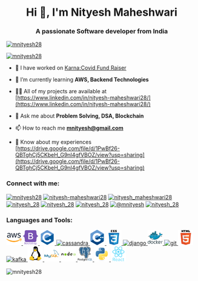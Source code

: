 <h1 align="center">Hi 👋, I'm Nityesh Maheshwari</h1>
<h3 align="center">A passionate Software developer from India</h3>

<p align="left"> <a href="https://github.com/ryo-ma/github-profile-trophy"><img src="https://github-profile-trophy.vercel.app/?username=mnityesh28" alt="mnityesh28" /></a> </p>

<p align="left"> <a href="https://twitter.com/mnityesh28" target="blank"><img src="https://img.shields.io/twitter/follow/mnityesh28?logo=twitter&style=for-the-badge" alt="mnityesh28" /></a> </p>

- 🔭 I have worked on [Karna:Covid Fund Raiser](https://karna-app-js.herokuapp.com)

- 🌱 I’m currently learning **AWS, Backend Technologies**

- 👨‍💻 All of my projects are available at [https://www.linkedin.com/in/nityesh-maheshwari28/](https://www.linkedin.com/in/nityesh-maheshwari28/)

- 💬 Ask me about **Problem Solving, DSA, Blockchain**

- 📫 How to reach me **mnityesh@gmail.com**

- 📄 Know about my experiences [https://drive.google.com/file/d/1PwBf26-QBTghCj5CKbeH_G9nI4gfVBOZ/view?usp=sharing](https://drive.google.com/file/d/1PwBf26-QBTghCj5CKbeH_G9nI4gfVBOZ/view?usp=sharing)

<h3 align="left">Connect with me:</h3>
<p align="left">
<a href="https://twitter.com/mnityesh28" target="blank"><img align="center" src="https://raw.githubusercontent.com/rahuldkjain/github-profile-readme-generator/master/src/images/icons/Social/twitter.svg" alt="mnityesh28" height="30" width="40" /></a>
<a href="https://linkedin.com/in/nityesh-maheshwari28" target="blank"><img align="center" src="https://raw.githubusercontent.com/rahuldkjain/github-profile-readme-generator/master/src/images/icons/Social/linked-in-alt.svg" alt="nityesh-maheshwari28" height="30" width="40" /></a>
<a href="https://instagram.com/nityesh_maheshwari28" target="blank"><img align="center" src="https://raw.githubusercontent.com/rahuldkjain/github-profile-readme-generator/master/src/images/icons/Social/instagram.svg" alt="nityesh_maheshwari28" height="30" width="40" /></a>
<a href="https://www.codechef.com/users/nityesh_28" target="blank"><img align="center" src="https://cdn.jsdelivr.net/npm/simple-icons@3.1.0/icons/codechef.svg" alt="nityesh_28" height="30" width="40" /></a>
<a href="https://www.hackerrank.com/nityesh_28" target="blank"><img align="center" src="https://raw.githubusercontent.com/rahuldkjain/github-profile-readme-generator/master/src/images/icons/Social/hackerrank.svg" alt="nityesh_28" height="30" width="40" /></a>
<a href="https://www.leetcode.com/nityesh_28" target="blank"><img align="center" src="https://raw.githubusercontent.com/rahuldkjain/github-profile-readme-generator/master/src/images/icons/Social/leet-code.svg" alt="nityesh_28" height="30" width="40" /></a>
<a href="https://www.hackerearth.com/@mnityesh" target="blank"><img align="center" src="https://raw.githubusercontent.com/rahuldkjain/github-profile-readme-generator/master/src/images/icons/Social/hackerearth.svg" alt="@mnityesh" height="30" width="40" /></a>
<a href="https://auth.geeksforgeeks.org/user/nityesh_28" target="blank"><img align="center" src="https://raw.githubusercontent.com/rahuldkjain/github-profile-readme-generator/master/src/images/icons/Social/geeks-for-geeks.svg" alt="nityesh_28" height="30" width="40" /></a>
</p>

<h3 align="left">Languages and Tools:</h3>
<p align="left"> <a href="https://aws.amazon.com" target="_blank" rel="noreferrer"> <img src="https://raw.githubusercontent.com/devicons/devicon/master/icons/amazonwebservices/amazonwebservices-original-wordmark.svg" alt="aws" width="40" height="40"/> </a> <a href="https://getbootstrap.com" target="_blank" rel="noreferrer"> <img src="https://raw.githubusercontent.com/devicons/devicon/master/icons/bootstrap/bootstrap-plain-wordmark.svg" alt="bootstrap" width="40" height="40"/> </a> <a href="https://www.cprogramming.com/" target="_blank" rel="noreferrer"> <img src="https://raw.githubusercontent.com/devicons/devicon/master/icons/c/c-original.svg" alt="c" width="40" height="40"/> </a> <a href="https://cassandra.apache.org/" target="_blank" rel="noreferrer"> <img src="https://www.vectorlogo.zone/logos/apache_cassandra/apache_cassandra-icon.svg" alt="cassandra" width="40" height="40"/> </a> <a href="https://www.w3schools.com/cpp/" target="_blank" rel="noreferrer"> <img src="https://raw.githubusercontent.com/devicons/devicon/master/icons/cplusplus/cplusplus-original.svg" alt="cplusplus" width="40" height="40"/> </a> <a href="https://www.w3schools.com/css/" target="_blank" rel="noreferrer"> <img src="https://raw.githubusercontent.com/devicons/devicon/master/icons/css3/css3-original-wordmark.svg" alt="css3" width="40" height="40"/> </a> <a href="https://www.djangoproject.com/" target="_blank" rel="noreferrer"> <img src="https://cdn.worldvectorlogo.com/logos/django.svg" alt="django" width="40" height="40"/> </a> <a href="https://www.docker.com/" target="_blank" rel="noreferrer"> <img src="https://raw.githubusercontent.com/devicons/devicon/master/icons/docker/docker-original-wordmark.svg" alt="docker" width="40" height="40"/> </a> <a href="https://git-scm.com/" target="_blank" rel="noreferrer"> <img src="https://www.vectorlogo.zone/logos/git-scm/git-scm-icon.svg" alt="git" width="40" height="40"/> </a> <a href="https://www.w3.org/html/" target="_blank" rel="noreferrer"> <img src="https://raw.githubusercontent.com/devicons/devicon/master/icons/html5/html5-original-wordmark.svg" alt="html5" width="40" height="40"/> </a> <a href="https://kafka.apache.org/" target="_blank" rel="noreferrer"> <img src="https://www.vectorlogo.zone/logos/apache_kafka/apache_kafka-icon.svg" alt="kafka" width="40" height="40"/> </a> <a href="https://www.linux.org/" target="_blank" rel="noreferrer"> <img src="https://raw.githubusercontent.com/devicons/devicon/master/icons/linux/linux-original.svg" alt="linux" width="40" height="40"/> </a> <a href="https://www.mysql.com/" target="_blank" rel="noreferrer"> <img src="https://raw.githubusercontent.com/devicons/devicon/master/icons/mysql/mysql-original-wordmark.svg" alt="mysql" width="40" height="40"/> </a> <a href="https://nodejs.org" target="_blank" rel="noreferrer"> <img src="https://raw.githubusercontent.com/devicons/devicon/master/icons/nodejs/nodejs-original-wordmark.svg" alt="nodejs" width="40" height="40"/> </a> <a href="https://www.postgresql.org" target="_blank" rel="noreferrer"> <img src="https://raw.githubusercontent.com/devicons/devicon/master/icons/postgresql/postgresql-original-wordmark.svg" alt="postgresql" width="40" height="40"/> </a> <a href="https://www.python.org" target="_blank" rel="noreferrer"> <img src="https://raw.githubusercontent.com/devicons/devicon/master/icons/python/python-original.svg" alt="python" width="40" height="40"/> </a> <a href="https://reactjs.org/" target="_blank" rel="noreferrer"> <img src="https://raw.githubusercontent.com/devicons/devicon/master/icons/react/react-original-wordmark.svg" alt="react" width="40" height="40"/> </a> </p>

<p><img align="center" src="https://github-readme-stats.vercel.app/api/top-langs?username=mnityesh28&show_icons=true&locale=en&layout=compact" alt="mnityesh28" /></p>
